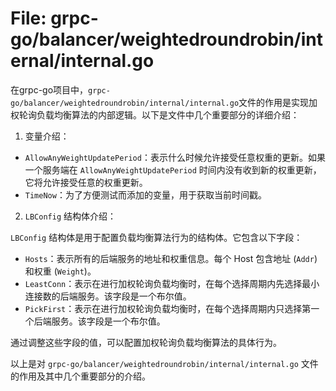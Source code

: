 # File: grpc-go/balancer/weightedroundrobin/internal/internal.go

在grpc-go项目中，`grpc-go/balancer/weightedroundrobin/internal/internal.go`文件的作用是实现加权轮询负载均衡算法的内部逻辑。以下是文件中几个重要部分的详细介绍：

1. 变量介绍：

- `AllowAnyWeightUpdatePeriod`：表示什么时候允许接受任意权重的更新。如果一个服务端在 `AllowAnyWeightUpdatePeriod` 时间内没有收到新的权重更新，它将允许接受任意的权重更新。
- `TimeNow`：为了方便测试而添加的变量，用于获取当前时间戳。

2. `LBConfig` 结构体介绍：

`LBConfig` 结构体是用于配置负载均衡算法行为的结构体。它包含以下字段：

- `Hosts`：表示所有的后端服务的地址和权重信息。每个 Host 包含地址 (`Addr`) 和权重 (`Weight`)。
- `LeastConn`：表示在进行加权轮询负载均衡时，在每个选择周期内先选择最小连接数的后端服务。该字段是一个布尔值。
- `PickFirst`：表示在进行加权轮询负载均衡时，在每个选择周期内只选择第一个后端服务。该字段是一个布尔值。

通过调整这些字段的值，可以配置加权轮询负载均衡算法的具体行为。

以上是对 `grpc-go/balancer/weightedroundrobin/internal/internal.go` 文件的作用及其中几个重要部分的介绍。


